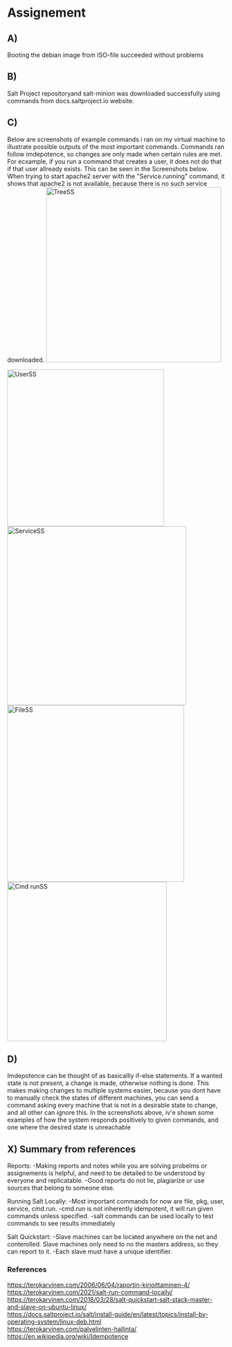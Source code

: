 # Assignement 
## A)
Booting the debian image from ISO-file succeeded without problems
## B)
Salt Project repositoryand salt-minion was downloaded successfully using commands from docs.saltproject.io website.
## C)
Below are screenshots of example commands i ran on my virtual machine to illustrate possible outputs of the most important commands.
Commands ran follow imdepotence, so changes are only made when certain rules are met. For ecxample, if you run a command that creates a user, it does not do that if that user allready exists.
This can be seen in the Screenshots below. When trying to start apache2 server with the "Service.running" command, it shows that apache2 is not available, because there is no such service downloaded.
<img width="404" alt="TreeSS" src="https://github.com/user-attachments/assets/9bbbd5d7-dd4a-45a6-a890-c8d7ea11eca9" />

<img width="362" alt="UserSS" src="https://github.com/user-attachments/assets/061251aa-e4fe-423a-ac8e-8f5900939e6e" />

<img width="413" alt="ServiceSS" src="https://github.com/user-attachments/assets/d28b265a-6d41-42b6-928c-846cbfbc011f" />

<img width="408" alt="FileSS" src="https://github.com/user-attachments/assets/91d21f89-ea06-44fb-bd60-12196d7c7038" />

<img width="368" alt="Cmd runSS" src="https://github.com/user-attachments/assets/0c51083f-15e2-49cc-8a5c-d516fb59acda" />

## D)
Imdepotence can be thought of as basicallly if-else statements. If a wanted state is not present, a change is made, otherwise nothing is done.
This makes making changes to multiple systems easier, because you dont have to manually check the states of different machines, you can send a command asking every machine that is not in a desirable state to change, and all other can ignore this. In the screenshots above, iv'e shown some examples of how the system responds positively to given commands, and one where the desired state is unreachable

## X) Summary from references
Reports:
-Making reports and notes while you are solving probelms or assignements is helpful, and need to be detailed to be understood by everyone and replicatable.
-Good reports do not lie, plagiarize or use sources that belong to someone else.

Running Salt Locally:
-Most important commands for now are file, pkg, user, service, cmd.run.
-cmd.run is not inherently idempotent, it will run given commands unless specified.
-salt commands can be used locally to test commands to see results immediately

Salt Quickstart:
-Slave machines can be located anywhere on the net and conterolled. Slave machines only need to no the masters address, so they can report to it.
-Each slave must have a unique identifier.


### References
https://terokarvinen.com/2006/06/04/raportin-kirjoittaminen-4/  
https://terokarvinen.com/2021/salt-run-command-locally/  
https://terokarvinen.com/2018/03/28/salt-quickstart-salt-stack-master-and-slave-on-ubuntu-linux/  
https://docs.saltproject.io/salt/install-guide/en/latest/topics/install-by-operating-system/linux-deb.html  
https://terokarvinen.com/palvelinten-hallinta/  
https://en.wikipedia.org/wiki/Idempotence  




